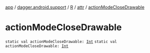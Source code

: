 [app](../../../index.md) / [dagger.android.support](../../index.md) / [R](../index.md) / [attr](index.md) / [actionModeCloseDrawable](./action-mode-close-drawable.md)

# actionModeCloseDrawable

`static val actionModeCloseDrawable: `[`Int`](https://kotlinlang.org/api/latest/jvm/stdlib/kotlin/-int/index.html)
`static val actionModeCloseDrawable: `[`Int`](https://kotlinlang.org/api/latest/jvm/stdlib/kotlin/-int/index.html)